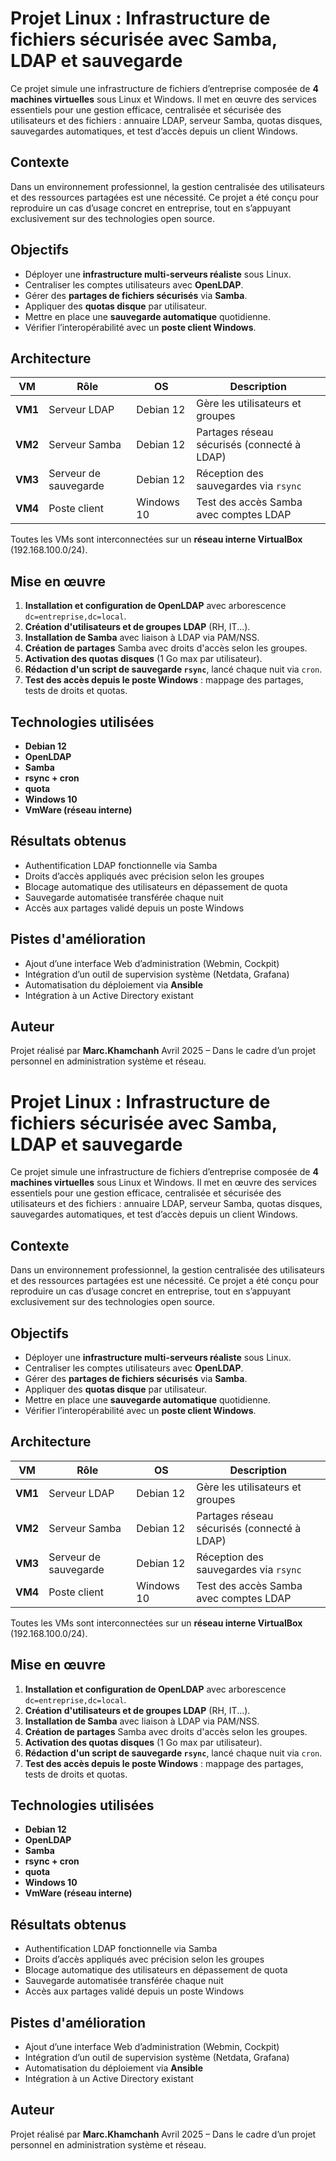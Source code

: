 # Projet Linux : Infrastructure de fichiers sécurisée avec Samba, LDAP et sauvegarde

Ce projet simule une infrastructure de fichiers d’entreprise composée de **4 machines virtuelles** sous Linux et Windows. Il met en œuvre des services essentiels pour une gestion efficace, centralisée et sécurisée des utilisateurs et des fichiers : annuaire LDAP, serveur Samba, quotas disques, sauvegardes automatiques, et test d’accès depuis un client Windows.

## Contexte

Dans un environnement professionnel, la gestion centralisée des utilisateurs et des ressources partagées est une nécessité. Ce projet a été conçu pour reproduire un cas d’usage concret en entreprise, tout en s’appuyant exclusivement sur des technologies open source.

## Objectifs

- Déployer une **infrastructure multi-serveurs réaliste** sous Linux.
- Centraliser les comptes utilisateurs avec **OpenLDAP**.
- Gérer des **partages de fichiers sécurisés** via **Samba**.
- Appliquer des **quotas disque** par utilisateur.
- Mettre en place une **sauvegarde automatique** quotidienne.
- Vérifier l’interopérabilité avec un **poste client Windows**.

## Architecture

| VM      | Rôle                  | OS         | Description                                 |
| ------- | --------------------- | ---------- | ------------------------------------------- |
| **VM1** | Serveur LDAP          | Debian 12  | Gère les utilisateurs et groupes            |
| **VM2** | Serveur Samba         | Debian 12  | Partages réseau sécurisés (connecté à LDAP) |
| **VM3** | Serveur de sauvegarde | Debian 12  | Réception des sauvegardes via `rsync`       |
| **VM4** | Poste client          | Windows 10 | Test des accès Samba avec comptes LDAP      |

Toutes les VMs sont interconnectées sur un **réseau interne VirtualBox** (192.168.100.0/24).

## Mise en œuvre

1. **Installation et configuration de OpenLDAP** avec arborescence `dc=entreprise,dc=local`.
2. **Création d'utilisateurs et de groupes LDAP** (RH, IT...).
3. **Installation de Samba** avec liaison à LDAP via PAM/NSS.
4. **Création de partages** Samba avec droits d'accès selon les groupes.
5. **Activation des quotas disques** (1 Go max par utilisateur).
6. **Rédaction d'un script de sauvegarde `rsync`**, lancé chaque nuit via `cron`.
7. **Test des accès depuis le poste Windows** : mappage des partages, tests de droits et quotas.

## Technologies utilisées

- **Debian 12**
- **OpenLDAP**
- **Samba**
- **rsync + cron**
- **quota**
- **Windows 10**
- **VmWare (réseau interne)**

## Résultats obtenus

- Authentification LDAP fonctionnelle via Samba
- Droits d’accès appliqués avec précision selon les groupes
- Blocage automatique des utilisateurs en dépassement de quota
- Sauvegarde automatisée transférée chaque nuit
- Accès aux partages validé depuis un poste Windows

## Pistes d'amélioration

- Ajout d’une interface Web d’administration (Webmin, Cockpit)
- Intégration d’un outil de supervision système (Netdata, Grafana)
- Automatisation du déploiement via **Ansible**
- Intégration à un Active Directory existant

## Auteur

Projet réalisé par **Marc.Khamchanh**
Avril 2025 – Dans le cadre d’un projet personnel en administration système et réseau.

# Projet Linux : Infrastructure de fichiers sécurisée avec Samba, LDAP et sauvegarde

Ce projet simule une infrastructure de fichiers d’entreprise composée de **4 machines virtuelles** sous Linux et Windows. Il met en œuvre des services essentiels pour une gestion efficace, centralisée et sécurisée des utilisateurs et des fichiers : annuaire LDAP, serveur Samba, quotas disques, sauvegardes automatiques, et test d’accès depuis un client Windows.

## Contexte

Dans un environnement professionnel, la gestion centralisée des utilisateurs et des ressources partagées est une nécessité. Ce projet a été conçu pour reproduire un cas d’usage concret en entreprise, tout en s’appuyant exclusivement sur des technologies open source.

## Objectifs

- Déployer une **infrastructure multi-serveurs réaliste** sous Linux.
- Centraliser les comptes utilisateurs avec **OpenLDAP**.
- Gérer des **partages de fichiers sécurisés** via **Samba**.
- Appliquer des **quotas disque** par utilisateur.
- Mettre en place une **sauvegarde automatique** quotidienne.
- Vérifier l’interopérabilité avec un **poste client Windows**.

## Architecture

| VM      | Rôle                  | OS         | Description                                 |
| ------- | --------------------- | ---------- | ------------------------------------------- |
| **VM1** | Serveur LDAP          | Debian 12  | Gère les utilisateurs et groupes            |
| **VM2** | Serveur Samba         | Debian 12  | Partages réseau sécurisés (connecté à LDAP) |
| **VM3** | Serveur de sauvegarde | Debian 12  | Réception des sauvegardes via `rsync`       |
| **VM4** | Poste client          | Windows 10 | Test des accès Samba avec comptes LDAP      |

Toutes les VMs sont interconnectées sur un **réseau interne VirtualBox** (192.168.100.0/24).

## Mise en œuvre

1. **Installation et configuration de OpenLDAP** avec arborescence `dc=entreprise,dc=local`.
2. **Création d'utilisateurs et de groupes LDAP** (RH, IT...).
3. **Installation de Samba** avec liaison à LDAP via PAM/NSS.
4. **Création de partages** Samba avec droits d'accès selon les groupes.
5. **Activation des quotas disques** (1 Go max par utilisateur).
6. **Rédaction d'un script de sauvegarde `rsync`**, lancé chaque nuit via `cron`.
7. **Test des accès depuis le poste Windows** : mappage des partages, tests de droits et quotas.

## Technologies utilisées

- **Debian 12**
- **OpenLDAP**
- **Samba**
- **rsync + cron**
- **quota**
- **Windows 10**
- **VmWare (réseau interne)**

## Résultats obtenus

- Authentification LDAP fonctionnelle via Samba
- Droits d’accès appliqués avec précision selon les groupes
- Blocage automatique des utilisateurs en dépassement de quota
- Sauvegarde automatisée transférée chaque nuit
- Accès aux partages validé depuis un poste Windows

## Pistes d'amélioration

- Ajout d’une interface Web d’administration (Webmin, Cockpit)
- Intégration d’un outil de supervision système (Netdata, Grafana)
- Automatisation du déploiement via **Ansible**
- Intégration à un Active Directory existant

## Auteur

Projet réalisé par **Marc.Khamchanh**
Avril 2025 – Dans le cadre d’un projet personnel en administration système et réseau.
